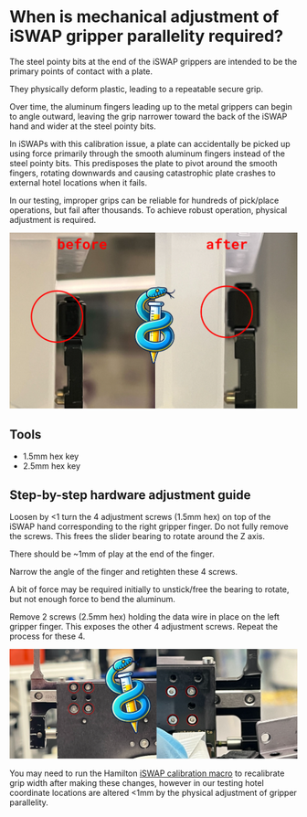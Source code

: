 # When is mechanical adjustment of iSWAP gripper parallelity required?


The steel pointy bits at the end of the iSWAP grippers are intended to be the primary points of contact with a plate.

They physically deform plastic, leading to a repeatable secure grip.

Over time, the aluminum fingers leading up to the metal grippers can begin to angle outward, leaving the grip narrower toward the back of the iSWAP hand and wider at the steel pointy bits.

In iSWAPs with this calibration issue, a plate can accidentally be picked up using force primarily through the smooth aluminum fingers instead of the steel pointy bits. This predisposes the plate to pivot around the smooth fingers, rotating downwards and causing catastrophic plate crashes to external hotel locations when it fails.

In our testing, improper grips can be reliable for hundreds of pick/place operations, but fail after thousands. To achieve robust operation, physical adjustment is required.

![](./img/adjust-iswap-gripper/before-after.png)

## Tools
- 1.5mm hex key
- 2.5mm hex key

## Step-by-step hardware adjustment guide

Loosen by <1 turn the 4 adjustment screws (1.5mm hex) on top of the iSWAP hand corresponding to the right gripper finger. Do not fully remove the screws. This frees the slider bearing to rotate around the Z axis.

There should be ~1mm of play at the end of the finger.

Narrow the angle of the finger and retighten these 4 screws.

A bit of force may be required initially to unstick/free the bearing to rotate, but not enough force to bend the aluminum.

Remove 2 screws (2.5mm hex) holding the data wire in place on the left gripper finger. This exposes the other 4 adjustment screws. Repeat the process for these 4.

![](./img/adjust-iswap-gripper/rotate-slider-bearing.png)


You may need to run the Hamilton [iSWAP calibration macro](adjusting-iswap.md) to recalibrate grip width after making these changes, however in our testing hotel coordinate locations are altered <1mm by the physical adjustment of gripper parallelity.
